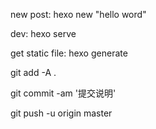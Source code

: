 new post: hexo new "hello word"

dev: hexo serve

get static file: hexo generate

git add -A .

git commit -am '提交说明'

git push -u origin master